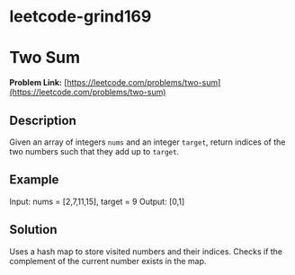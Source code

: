 # leetcode-grind169

# Two Sum

**Problem Link:** [https://leetcode.com/problems/two-sum](https://leetcode.com/problems/two-sum)

## Description
Given an array of integers `nums` and an integer `target`, return indices of the two numbers such that they add up to `target`.

## Example
Input: nums = [2,7,11,15], target = 9
Output: [0,1]


## Solution
Uses a hash map to store visited numbers and their indices. Checks if the complement of the current number exists in the map.
